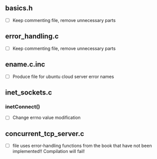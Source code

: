 ## basics.h
* [ ] Keep commenting file, remove unnecessary parts
## error_handling.c
* [ ] Keep commenting file, remove unnecessary parts
## ename.c.inc
* [ ] Produce file for ubuntu cloud server error names
## inet_sockets.c
### inetConnect()
* [ ] Change errno value modification

## concurrent_tcp_server.c
* [ ] file uses error-handling functions from the book that have not been implemented!! Compilation will fail!
